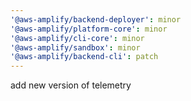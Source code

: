 ```yaml
---
'@aws-amplify/backend-deployer': minor
'@aws-amplify/platform-core': minor
'@aws-amplify/cli-core': minor
'@aws-amplify/sandbox': minor
'@aws-amplify/backend-cli': patch
---
```


add new version of telemetry
